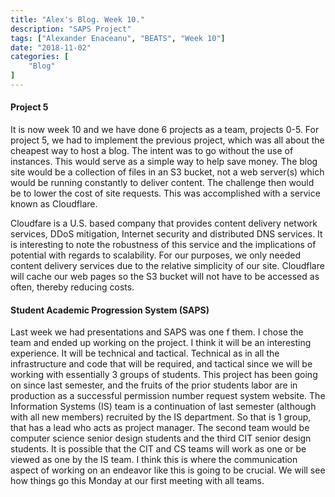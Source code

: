 ```yaml
---
title: "Alex's Blog. Week 10."
description: "SAPS Project"
tags: ["Alexander Enaceanu", "BEATS", "Week 10"]
date: "2018-11-02"
categories: [
    "Blog"
]
---
```


#### Project 5
It is now week 10 and we have done 6 projects as a team, projects 0-5. For project 5, we had to implement the previous project, which was all about the cheapest way to host a blog. The intent was to go without the use of instances. This would serve as a simple way to help save money. The blog site would be a collection of files in an S3 bucket, not a web server(s) which would be running constantly to deliver content. The challenge then would be to lower the cost of site requests. This was accomplished with a service known as Cloudflare.

Cloudfare is a U.S. based company that provides content delivery network services, DDoS mitigation, Internet security and distributed DNS services. It is interesting to note the robustness of this service and the implications of potential with regards to scalability. For our purposes, we only needed content delivery services due to the relative simplicity of our site. Cloudflare will cache our web pages so the S3 bucket will not have to be accessed as often, thereby reducing costs.

#### Student Academic Progression System (SAPS)
Last week we had presentations and SAPS was one f them. I chose the team and ended up working on the project. I think it will be an interesting experience. It will be technical and tactical. Technical as in all the infrastructure and code that will be required, and tactical since we will be working with essentially 3 groups of students. This project has been going on since last semester, and the fruits of the prior students labor are in production as a successful permission number request system website. The Information Systems (IS) team is a continuation of last semester (although with all new members) recruited by the IS department. So that is 1 group, that has a lead who acts as project manager. The second team would be computer science senior design students and the third CIT senior design students. It is possible that the CIT and CS teams will work as one or be viewed as one by the IS team. I think this is where the communication aspect of working on an endeavor like this is going to be crucial. We will see how things go this Monday at our first meeting with all teams.

